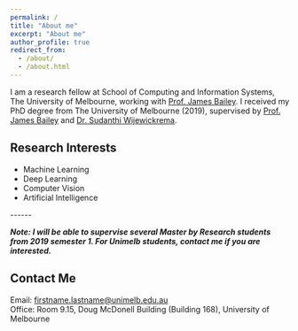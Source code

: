 ```yaml
---
permalink: /
title: "About me"
excerpt: "About me"
author_profile: true
redirect_from: 
  - /about/
  - /about.html
---
```

I am a research fellow at School of Computing and Information Systems, The University of Melbourne, working with <a href="http://people.eng.unimelb.edu.au/baileyj/" target="_blank">Prof. James Bailey</a>. I received my PhD degree from The University of Melbourne (2019), supervised by <a href="http://people.eng.unimelb.edu.au/baileyj/" target="_blank">Prof. James Bailey</a> and <a href="https://scholar.google.com/citations?user=MjgOHPYAAAAJ&hl=en" target="_blank">Dr. Sudanthi Wijewickrema</a>.

Research Interests
------
<ul>
<li> Machine Learning </li>
<!--     <ul>
        <li> Information Theory </li>
        <li> Manifold and Intrinsic Dimensionality </li>
    </ul> -->
<li> Deep Learning</li>
<li> Computer Vision</li>
<li> Artificial Intelligence</li>
<!--     <ul>
        <li> Adversarial Attack/Defense </li>
        <li> Learning with Noisy Labels </li>
        <li> Deep Representation Learning </li> 
        <li> Generative Adverarial Networks (GANs) </li>
    </ul> -->
<!-- <li> Applications </li>
    <ul>
        <li> AI in Medical Training </li>      
        <li> Virtual Reality based Surgical Simulation </li>  
    </ul> -->
</ul>
------
<!---I am a passionate researcher with particular interests in Machine Learning, Deep Learning and Computer Vision topics: adversarial attack/defense, noisy label learning and generative adversarial networks (GANs). I have collabarated with <a href="http://research.nii.ac.jp/~meh/" target="_blank">Prof. Michael E. Houle</a> (NII, Japan), <a href="http://www.crystal-boli.com/" target="_blank">Prof. Bo Li</a> (UIUC), <a href="https://sites.google.com/site/csyisenwang/" target="_blank">Dr. Yisen Wang</a> (Tsinghua University) and <a href="https://people.eecs.berkeley.edu/~dawnsong/" target="_blank">Prof. Dawn Song</a> (UC, Berkeley).-->


**_Note: I will be able to supervise several Master by Research students from 2019 semester 1. For Unimelb students, contact me if you are interested._**


Contact Me
------
Email: firstname.lastname@unimelb.edu.au <br/>
Office: Room 9.15, Doug McDonell Building (Building 168), University of Melbourne
